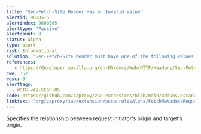 ```yaml
---
title: "Sec-Fetch-Site Header Has an Invalid Value"
alertid: 90005-5
alertindex: 9000505
alerttype: "Passive"
alertcount: 8
status: alpha
type: alert
risk: Informational
solution: "Sec-Fetch-Site header must have one of the following values: same-origin, same-site, cross-origin, or none."
references:
   - https://developer.mozilla.org/en-US/docs/Web/HTTP/Headers/Sec-Fetch-Site
cwe: 352
wasc: 9
alerttags: 
  - WSTG-v42-SESS-05
code: https://github.com/zaproxy/zap-extensions/blob/main/addOns/pscanrulesAlpha/src/main/java/org/zaproxy/zap/extension/pscanrulesAlpha/FetchMetadataRequestHeadersScanRule.java
linktext: "org/zaproxy/zap/extension/pscanrulesAlpha/FetchMetadataRequestHeadersScanRule.java"
---
```

Specifies the relationship between request initiator's origin and target's origin.
